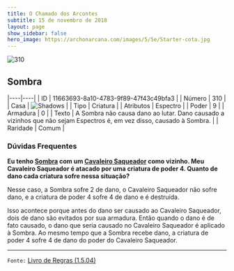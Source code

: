 ```yaml
---
title: O Chamado dos Arcontes
subtitle: 15 de novembro de 2018
layout: page
show_sidebar: false
hero_image: https://archonarcana.com/images/5/5e/Starter-cota.jpg
---
```


![310](https://cdn.keyforgegame.com/media/card_front/pt/341_310_C33C4J4W6726_pt.png)

## Sombra

|----|----|
| ID | 11663693-8a10-4783-9f89-47f43c49bfa3 |
| Número | 310 |
| Casa | ![Shadows](https://archonarcana.com/images/thumb/e/ee/Shadows.png/22px-Shadows.png "Sombras") |
| Tipo | Criatura |
| Atributos | Espectro |
| Poder | 9 |
| Armadura | 0 |
| Texto | A Sombra não causa dano ao lutar. Dano causado a vizinhos que não sejam Espectros é, em vez disso, causado à Sombra. |
| Raridade | Comum |

### Dúvidas Frequentes

**Eu tenho [Sombra](/cota/310) com um [Cavaleiro Saqueador](/cota/255)
como vizinho. Meu Cavaleiro Saqueador é atacado por uma criatura
de poder 4. Quanto de dano cada criatura sofre nessa situação?**

Nesse caso, a Sombra sofre 2 de dano, o Cavaleiro Saqueador não sofre
dano, e a criatura de poder 4 sofre 4 de dano e é destruída.

Isso acontece porque antes do dano ser causado ao Cavaleiro
Saqueador, dois de dano são evitados por sua armadura. Então quando
o dano é de fato causado, o dano que seria causado no Cavaleiro
Saqueador é aplicado à Sombra. Ao mesmo tempo que a Sombra
recebe dano, a criatura de poder 4 sofre 4 de dano do poder do
Cavaleiro Saqueador.

<hr/>

`Fonte:` [Livro de Regras (1.5.04)](https://drive.google.com/open?id=14pM1J8ZR_4hZbGFZt-ArQdAGsHCPEQdE)
